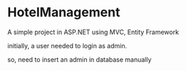 # HotelManagement
A simple project in ASP.NET using MVC, Entity Framework

initially, a user needed to login as admin.

so, need to insert an admin in database manually
